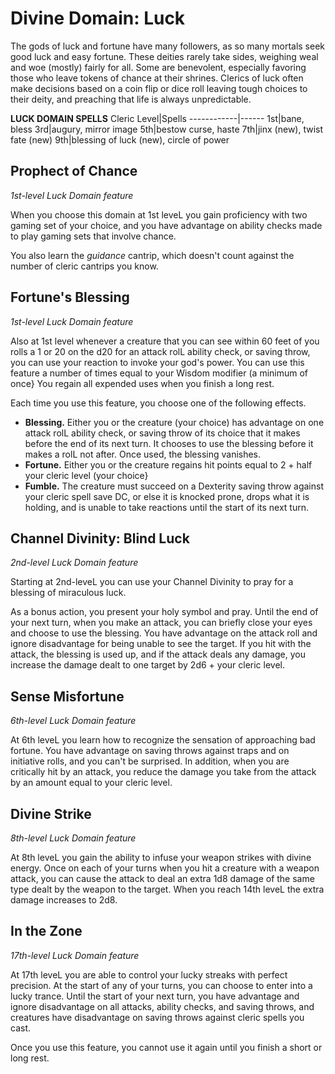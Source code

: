 # Divine Domain: Luck
The gods of luck and fortune have many followers, as so many mortals seek good luck and easy fortune. These deities rarely take sides, weighing weal and woe (mostly) fairly for all. Some are benevolent, especially favoring those who leave tokens of chance at their shrines. Clerics of luck often make decisions based on a coin flip or dice roll leaving tough choices to their deity, and preaching that life is always unpredictable.

**LUCK DOMAIN SPELLS**
Cleric Level|Spells
------------|------
1st|bane, bless
3rd|augury, mirror image
5th|bestow curse, haste
7th|jinx (new), twist fate (new)
9th|blessing of luck (new), circle of power

## Prophect of Chance
*1st-level Luck Domain feature*

When you choose this domain at 1st leveL you gain proficiency with two gaming set of your choice, and you have advantage on ability checks made to play gaming sets that involve chance.

You also learn the *guidance* cantrip, which doesn't count against the number of cleric cantrips you know.

## Fortune's Blessing
*1st-level Luck Domain feature*

Also at 1st level whenever a creature that you can see within 60 feet of you rolls a 1 or 20 on the d20 for an attack rolL ability check, or saving throw, you can use your reaction to invoke your god's power. You can use this feature a number of times equal to your Wisdom modifier (a minimum of once} You regain all expended uses when you finish a long rest.

Each time you use this feature, you choose one of the following effects.
* **Blessing.** Either you or the creature (your choice) has advantage on one attack rolL ability check, or saving throw of its choice that it makes before the end of its next turn. It chooses to use the blessing before it makes a rolL not after. Once used, the blessing vanishes. 
* **Fortune.** Either you or the creature regains hit points equal to 2 + half your cleric level (your choice} 
* **Fumble.** The creature must succeed on a Dexterity saving throw against your cleric spell save DC, or else it is knocked prone, drops what it is holding, and is unable to take reactions until the start of its next turn.

## Channel Divinity: Blind Luck
*2nd-level Luck Domain feature*

Starting at 2nd-leveL you can use your Channel Divinity to pray for a blessing of miraculous luck.

As a bonus action, you present your holy symbol and pray. Until the end of your next turn, when you make an attack, you can briefly close your eyes and choose to use the blessing. You have advantage on the attack roll and ignore disadvantage for being unable to see the target. If you hit with the attack, the blessing is used up, and if the attack deals any damage, you increase the damage dealt to one target by 2d6 + your cleric level.

## Sense Misfortune
*6th-level Luck Domain feature*

At 6th leveL you learn how to recognize the sensation of approaching bad fortune. You have advantage on saving throws against traps and on initiative rolls, and you can't be surprised. In addition, when you are critically hit by an attack, you reduce the damage you take from the attack by an amount equal to your cleric level.

## Divine Strike
*8th-level Luck Domain feature*

At 8th leveL you gain the ability to infuse your weapon strikes with divine energy. Once on each of your turns when you hit a creature with a weapon attack, you can cause the attack to deal an extra 1d8 damage of the same type dealt by the weapon to the target. When you reach 14th leveL the extra damage increases to 2d8.

## In the Zone
*17th-level Luck Domain feature*

At 17th leveL you are able to control your lucky streaks with perfect precision. At the start of any of your turns, you can choose to enter into a lucky trance. Until the start of your next turn, you have advantage and ignore disadvantage on all attacks, ability checks, and saving throws, and creatures have disadvantage on saving throws against cleric spells you cast.

Once you use this feature, you cannot use it again until you finish a short or long rest.
